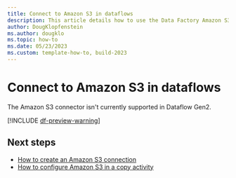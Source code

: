 ```yaml
---
title: Connect to Amazon S3 in dataflows
description: This article details how to use the Data Factory Amazon S3 connector in Microsoft Fabric to create an Amazon S3 connection in dataflows.
author: DougKlopfenstein
ms.author: dougklo
ms.topic: how-to
ms.date: 05/23/2023
ms.custom: template-how-to, build-2023
---
```


# Connect to Amazon S3 in dataflows

The Amazon S3 connector isn't currently supported in Dataflow Gen2.

[!INCLUDE [df-preview-warning](includes/data-factory-preview-warning.md)]

## Next steps

- [How to create an Amazon S3 connection](connector-amazon-s3-overview.md)
- [How to configure Amazon S3 in a copy activity](connector-amazon-s3-copy-activity.md)
